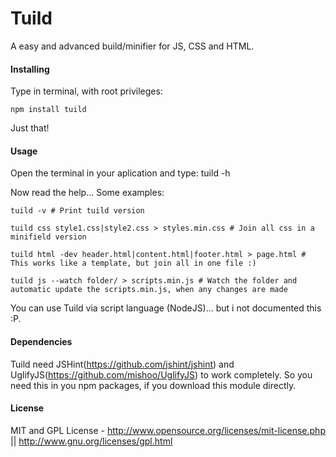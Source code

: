 # Tuild
A easy and advanced build/minifier for JS, CSS and HTML.

#### Installing

Type in terminal, with root privileges:

	npm install tuild

Just that!

#### Usage
Open the terminal in your aplication and type:
	tuild -h
	
Now read the help... Some examples:

	tuild -v # Print tuild version
	
	tuild css style1.css|style2.css > styles.min.css # Join all css in a minifield version
	
	tuild html -dev header.html|content.html|footer.html > page.html # This works like a template, but join all in one file :)
	
	tuild js --watch folder/ > scripts.min.js # Watch the folder and automatic update the scripts.min.js, when any changes are made

You can use Tuild via script language (NodeJS)... but i not documented this :P.
	
#### Dependencies

Tuild need JSHint(<https://github.com/jshint/jshint>) and UglifyJS(<https://github.com/mishoo/UglifyJS>) to work completely. So you need this in you npm packages, if you download this module directly.

#### License

MIT and GPL License - <http://www.opensource.org/licenses/mit-license.php> || <http://www.gnu.org/licenses/gpl.html>